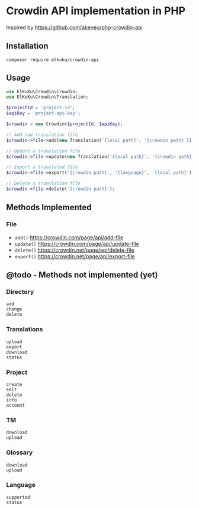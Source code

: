 # Crowdin API implementation in PHP

Inspired by https://github.com/akeneo/php-crowdin-api

## Installation

`composer require elkuku/crowdin-api`

## Usage

```php
use ElKuKu\Crowdin\Crowdin;
use ElKuKu\Crowdin\Translation;

$projectId = 'project-id';
$apiKey = 'project-api-key';

$crowdin = new Crowdin($projectId, $apiKey);

// Add new translation file
$crowdin->file->add(new Translation('{local path}', '{crowdin path}'));

// Update a translation file
$crowdin->file->update(new Translation('{local path}', '{crowdin path}'));

// Export a translated file
$crowdin->file->export('{crowdin path}', '{language}', '{local path}');

// Delete a translation file
$crowdin->file->delete('{crowdin path}');
```

## Methods Implemented

### File

* `add()` https://crowdin.com/page/api/add-file
* `update()` https://crowdin.com/page/api/update-file
* `delete()` https://crowdin.net/page/api/delete-file
* `export()` https://crowdin.net/page/api/export-file

## @todo - Methods not implemented (yet)

### Directory
	add
	change
	delete
### Translations
	upload
	export
	download
	status
### Project
	create
	edit
	delete
	info
	account
### TM
	download
	upload
### Glossary
	download
	upload
### Language
	supported
	status

